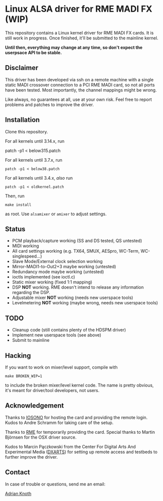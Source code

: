 Linux ALSA driver for RME MADI FX (WIP)
=======================================
This repository contains a Linux kernel driver for RME MADI FX cards. It
is still work in progress. Once finished, it'll be submitted to the
mainline kernel.

**Until then, everything may change at any time, so don't expect the
userpsace API to be stable.**


Disclaimer
----------
This driver has been developed via ssh on a remote machine with a single
static MADI crossover connection to a PCI RME MADI card, so not all
ports have been tested. Most importantly, the channel mappings might be
wrong.

Like always, no guarantees at all, use at your own risk. Feel free to
report problems and patches to improve the driver.


Installation
------------
Clone this repository.

For all kernels until 3.14.x, run

   patch -p1 < below315.patch

For all kernels until 3.7.x, run

    patch -p1 < below38.patch

For all kernels until 3.4.x, *also* run

    patch -p1 < oldkernel.patch
    

Then, run

    make install

as root. Use `alsamixer` or `amixer` to adjust settings.


Status
------
 * PCM playback/capture working (SS and DS tested, QS untested)
 * MIDI working
 * All card settings working (e.g. TX64, SMUX, AESpro, WC-Term,
   WC-singlespeed...)
 * Slave Mode/External clock selection working
 * Mirror-MADI1-to-Out2+3 maybe working (untested)
 * Redundancy mode maybe working (untested)
 * ioctls implemented (see ioctl.c)
 * Static mixer working (fixed 1:1 mapping)
 * DSP **NOT** working. RME doesn't intend to release any information
   regarding the DSP.
 * Adjustable mixer **NOT** working (needs new userspace tools)
 * Levelmetering **NOT** working (maybe wrong, needs new userspace
   tools)


TODO
----
 * Cleanup code (still contains plenty of the HDSPM driver)
 * Implement new userspace tools (see above)
 * Submit to mainline


Hacking
-------
If you want to work on mixer/level support, compile with

   `make BROKEN_WIP=1`

to include the broken mixer/level kernel code. The name is pretty obvious,
it's meant for driver/tool developers, not users.


Acknowledgement
---------------
Thanks to [IOSONO](http://www.iosono-sound.com/) for hosting the card
and providing the remote login. Kudos to Andre Schramm for taking care
of the setup.

Thanks to [RME](http://www.rme-audio.com) for temporarily providing the
card. Special thanks to Martin Björnsen for the OSX driver source.

Kudos to Marcin Pączkowski from the Center For Digital Arts And
Experimental Media ([DXARTS](http://www.dxarts.washington.edu/)) for
setting up remote access and testbeds to further improve the driver.


Contact
-------
In case of trouble or questions, send me an email:

   [Adrian Knoth](mailto:adi@drcomp.erfurt.thur.de)
